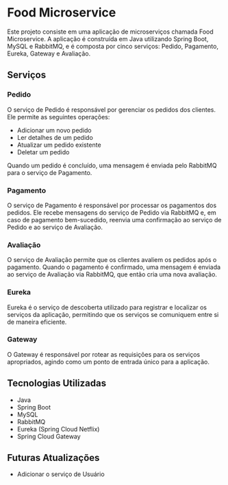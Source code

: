 # Food Microservice

Este projeto consiste em uma aplicação de microserviços chamada Food Microservice. A aplicação é construída em Java utilizando Spring Boot, MySQL e RabbitMQ, e é composta por cinco serviços: Pedido, Pagamento, Eureka, Gateway e Avaliação.

## Serviços

### Pedido
O serviço de Pedido é responsável por gerenciar os pedidos dos clientes. Ele permite as seguintes operações:

- Adicionar um novo pedido
- Ler detalhes de um pedido
- Atualizar um pedido existente
- Deletar um pedido

Quando um pedido é concluído, uma mensagem é enviada pelo RabbitMQ para o serviço de Pagamento.

### Pagamento
O serviço de Pagamento é responsável por processar os pagamentos dos pedidos. Ele recebe mensagens do serviço de Pedido via RabbitMQ e, em caso de pagamento bem-sucedido, reenvia uma confirmação ao serviço de Pedido e ao serviço de Avaliação.

### Avaliação
O serviço de Avaliação permite que os clientes avaliem os pedidos após o pagamento. Quando o pagamento é confirmado, uma mensagem é enviada ao serviço de Avaliação via RabbitMQ, que então cria uma nova avaliação.

### Eureka
Eureka é o serviço de descoberta utilizado para registrar e localizar os serviços da aplicação, permitindo que os serviços se comuniquem entre si de maneira eficiente.

### Gateway
O Gateway é responsável por rotear as requisições para os serviços apropriados, agindo como um ponto de entrada único para a aplicação.

## Tecnologias Utilizadas

- Java
- Spring Boot
- MySQL
- RabbitMQ
- Eureka (Spring Cloud Netflix)
- Spring Cloud Gateway

## Futuras Atualizações

- Adicionar o serviço de Usuário
